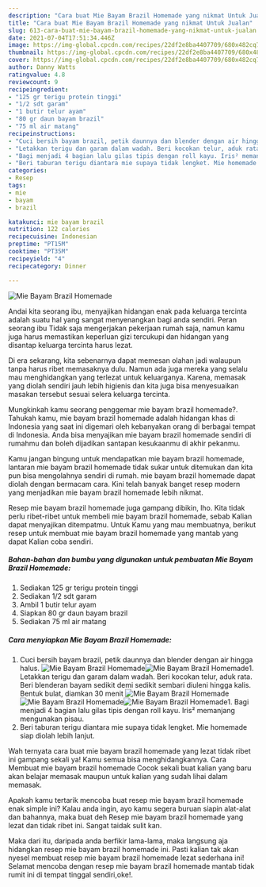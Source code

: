 ```yaml
---
description: "Cara buat Mie Bayam Brazil Homemade yang nikmat Untuk Jualan"
title: "Cara buat Mie Bayam Brazil Homemade yang nikmat Untuk Jualan"
slug: 613-cara-buat-mie-bayam-brazil-homemade-yang-nikmat-untuk-jualan
date: 2021-07-04T17:51:34.446Z
image: https://img-global.cpcdn.com/recipes/22df2e8ba4407709/680x482cq70/mie-bayam-brazil-homemade-foto-resep-utama.jpg
thumbnail: https://img-global.cpcdn.com/recipes/22df2e8ba4407709/680x482cq70/mie-bayam-brazil-homemade-foto-resep-utama.jpg
cover: https://img-global.cpcdn.com/recipes/22df2e8ba4407709/680x482cq70/mie-bayam-brazil-homemade-foto-resep-utama.jpg
author: Danny Watts
ratingvalue: 4.8
reviewcount: 9
recipeingredient:
- "125 gr terigu protein tinggi"
- "1/2 sdt garam"
- "1 butir telur ayam"
- "80 gr daun bayam brazil"
- "75 ml air matang"
recipeinstructions:
- "Cuci bersih bayam brazil, petik daunnya dan blender dengan air hingga halus."
- "Letakkan terigu dan garam dalam wadah. Beri kocokan telur, aduk rata. Beri blenderan bayam sedikit demi sedikit sembari diuleni hingga kalis. Bentuk bulat, diamkan 30 menit"
- "Bagi menjadi 4 bagian lalu gilas tipis dengan roll kayu. Iris² memanjang mengunakan pisau."
- "Beri taburan terigu diantara mie supaya tidak lengket. Mie homemade siap diolah lebih lanjut."
categories:
- Resep
tags:
- mie
- bayam
- brazil

katakunci: mie bayam brazil 
nutrition: 122 calories
recipecuisine: Indonesian
preptime: "PT15M"
cooktime: "PT35M"
recipeyield: "4"
recipecategory: Dinner

---
```



![Mie Bayam Brazil Homemade](https://img-global.cpcdn.com/recipes/22df2e8ba4407709/680x482cq70/mie-bayam-brazil-homemade-foto-resep-utama.jpg)

Andai kita seorang ibu, menyajikan hidangan enak pada keluarga tercinta adalah suatu hal yang sangat menyenangkan bagi anda sendiri. Peran seorang ibu Tidak saja mengerjakan pekerjaan rumah saja, namun kamu juga harus memastikan keperluan gizi tercukupi dan hidangan yang disantap keluarga tercinta harus lezat.

Di era  sekarang, kita sebenarnya dapat memesan olahan jadi walaupun tanpa harus ribet memasaknya dulu. Namun ada juga mereka yang selalu mau menghidangkan yang terlezat untuk keluarganya. Karena, memasak yang diolah sendiri jauh lebih higienis dan kita juga bisa menyesuaikan masakan tersebut sesuai selera keluarga tercinta. 



Mungkinkah kamu seorang penggemar mie bayam brazil homemade?. Tahukah kamu, mie bayam brazil homemade adalah hidangan khas di Indonesia yang saat ini digemari oleh kebanyakan orang di berbagai tempat di Indonesia. Anda bisa menyajikan mie bayam brazil homemade sendiri di rumahmu dan boleh dijadikan santapan kesukaanmu di akhir pekanmu.

Kamu jangan bingung untuk mendapatkan mie bayam brazil homemade, lantaran mie bayam brazil homemade tidak sukar untuk ditemukan dan kita pun bisa mengolahnya sendiri di rumah. mie bayam brazil homemade dapat diolah dengan bermacam cara. Kini telah banyak banget resep modern yang menjadikan mie bayam brazil homemade lebih nikmat.

Resep mie bayam brazil homemade juga gampang dibikin, lho. Kita tidak perlu ribet-ribet untuk membeli mie bayam brazil homemade, sebab Kalian dapat menyajikan ditempatmu. Untuk Kamu yang mau membuatnya, berikut resep untuk membuat mie bayam brazil homemade yang mantab yang dapat Kalian coba sendiri.

<!--inarticleads1-->

##### Bahan-bahan dan bumbu yang digunakan untuk pembuatan Mie Bayam Brazil Homemade:

1. Sediakan 125 gr terigu protein tinggi
1. Sediakan 1/2 sdt garam
1. Ambil 1 butir telur ayam
1. Siapkan 80 gr daun bayam brazil
1. Sediakan 75 ml air matang




<!--inarticleads2-->

##### Cara menyiapkan Mie Bayam Brazil Homemade:

1. Cuci bersih bayam brazil, petik daunnya dan blender dengan air hingga halus.
<img src="https://img-global.cpcdn.com/steps/93187ea4977ac268/160x128cq70/mie-bayam-brazil-homemade-langkah-memasak-1-foto.jpg" alt="Mie Bayam Brazil Homemade"><img src="https://img-global.cpcdn.com/steps/01826df3bdfa9c7b/160x128cq70/mie-bayam-brazil-homemade-langkah-memasak-1-foto.jpg" alt="Mie Bayam Brazil Homemade">1. Letakkan terigu dan garam dalam wadah. Beri kocokan telur, aduk rata. Beri blenderan bayam sedikit demi sedikit sembari diuleni hingga kalis. Bentuk bulat, diamkan 30 menit
<img src="https://img-global.cpcdn.com/steps/f5c973f4b64a5947/160x128cq70/mie-bayam-brazil-homemade-langkah-memasak-2-foto.jpg" alt="Mie Bayam Brazil Homemade"><img src="https://img-global.cpcdn.com/steps/9f047dc6f9dab7bc/160x128cq70/mie-bayam-brazil-homemade-langkah-memasak-2-foto.jpg" alt="Mie Bayam Brazil Homemade"><img src="https://img-global.cpcdn.com/steps/b8bf6fdadf05d6bc/160x128cq70/mie-bayam-brazil-homemade-langkah-memasak-2-foto.jpg" alt="Mie Bayam Brazil Homemade">1. Bagi menjadi 4 bagian lalu gilas tipis dengan roll kayu. Iris² memanjang mengunakan pisau.
1. Beri taburan terigu diantara mie supaya tidak lengket. Mie homemade siap diolah lebih lanjut.




Wah ternyata cara buat mie bayam brazil homemade yang lezat tidak ribet ini gampang sekali ya! Kamu semua bisa menghidangkannya. Cara Membuat mie bayam brazil homemade Cocok sekali buat kalian yang baru akan belajar memasak maupun untuk kalian yang sudah lihai dalam memasak.

Apakah kamu tertarik mencoba buat resep mie bayam brazil homemade enak simple ini? Kalau anda ingin, ayo kamu segera buruan siapin alat-alat dan bahannya, maka buat deh Resep mie bayam brazil homemade yang lezat dan tidak ribet ini. Sangat taidak sulit kan. 

Maka dari itu, daripada anda berfikir lama-lama, maka langsung aja hidangkan resep mie bayam brazil homemade ini. Pasti kalian tak akan nyesel membuat resep mie bayam brazil homemade lezat sederhana ini! Selamat mencoba dengan resep mie bayam brazil homemade mantab tidak rumit ini di tempat tinggal sendiri,oke!.

